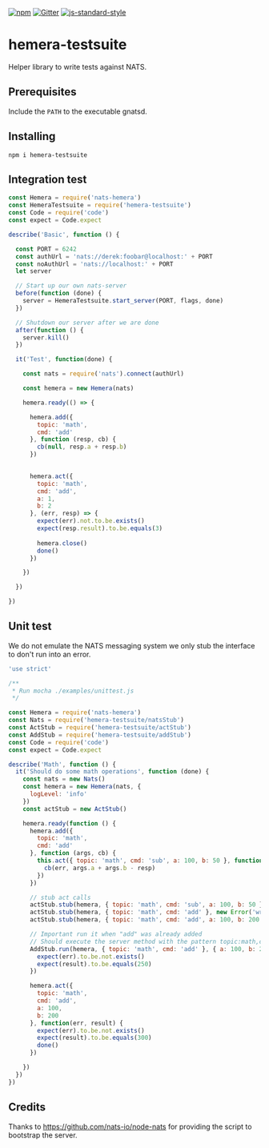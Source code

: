 [![npm](https://img.shields.io/npm/v/hemera-testsuite.svg?maxAge=3600)](https://github.com/hemerajs/hemera-testsuite)
[![Gitter](https://img.shields.io/gitter/room/nwjs/nw.js.svg)](https://gitter.im/hemerajs/hemera)
[![js-standard-style](https://img.shields.io/badge/code%20style-standard-brightgreen.svg)](http://standardjs.com)

# hemera-testsuite
Helper library to write tests against NATS.

## Prerequisites

Include the `PATH` to the executable gnatsd.

## Installing

```
npm i hemera-testsuite
```

## Integration test

```js
const Hemera = require('nats-hemera')
const HemeraTestsuite = require('hemera-testsuite')
const Code = require('code')
const expect = Code.expect

describe('Basic', function () {

  const PORT = 6242
  const authUrl = 'nats://derek:foobar@localhost:' + PORT
  const noAuthUrl = 'nats://localhost:' + PORT
  let server

  // Start up our own nats-server
  before(function (done) {
    server = HemeraTestsuite.start_server(PORT, flags, done)
  })

  // Shutdown our server after we are done
  after(function () {
    server.kill()
  })

  it('Test', function(done) {

    const nats = require('nats').connect(authUrl)

    const hemera = new Hemera(nats)

    hemera.ready(() => {

      hemera.add({
        topic: 'math',
        cmd: 'add'
      }, function (resp, cb) {
        cb(null, resp.a + resp.b)
      })

      
      hemera.act({
        topic: 'math',
        cmd: 'add',
        a: 1,
        b: 2
      }, (err, resp) => {
        expect(err).not.to.be.exists()
        expect(resp.result).to.be.equals(3)
        
        hemera.close()
        done()
      })

    })

  })

})
```

## Unit test

We do not emulate the NATS messaging system we only stub the interface to don't run into an error.

```js
'use strict'

/**
 * Run mocha ./examples/unittest.js
 */

const Hemera = require('nats-hemera')
const Nats = require('hemera-testsuite/natsStub')
const ActStub = require('hemera-testsuite/actStub')
const AddStub = require('hemera-testsuite/addStub')
const Code = require('code')
const expect = Code.expect

describe('Math', function () {
  it('Should do some math operations', function (done) {
    const nats = new Nats()
    const hemera = new Hemera(nats, {
      logLevel: 'info'
    })
    const actStub = new ActStub()

    hemera.ready(function () {
      hemera.add({
        topic: 'math',
        cmd: 'add'
      }, function (args, cb) {
        this.act({ topic: 'math', cmd: 'sub', a: 100, b: 50 }, function (err, resp) {
          cb(err, args.a + args.b - resp)
        })
      })

      // stub act calls
      actStub.stub(hemera, { topic: 'math', cmd: 'sub', a: 100, b: 50 }, null, 50)
      actStub.stub(hemera, { topic: 'math', cmd: 'add' }, new Error('wrong arguments'))
      actStub.stub(hemera, { topic: 'math', cmd: 'add', a: 100, b: 200 }, null, 300)

      // Important run it when "add" was already added
      // Should execute the server method with the pattern topic:math,cmd:add,a:100,b:200"
      AddStub.run(hemera, { topic: 'math', cmd: 'add' }, { a: 100, b: 200 }, function (err, result) {
        expect(err).to.be.not.exists()
        expect(result).to.be.equals(250)
      })

      hemera.act({
        topic: 'math',
        cmd: 'add',
        a: 100,
        b: 200
      }, function(err, result) {
        expect(err).to.be.not.exists()
        expect(result).to.be.equals(300)
        done()
      })

    })
  })
})

```

## Credits
Thanks to https://github.com/nats-io/node-nats for providing the script to bootstrap the server.
